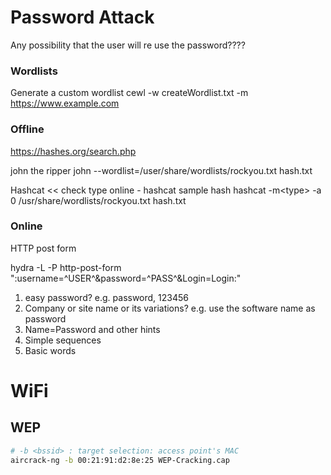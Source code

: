 # Password Attack
Any possibility that the user will re use the password????

### Wordlists
Generate a custom wordlist
cewl -w createWordlist.txt -m <min password length> https://www.example.com

### Offline
https://hashes.org/search.php

john the ripper
john --wordlist=/user/share/wordlists/rockyou.txt hash.txt

Hashcat << check type online - hashcat sample hash
hashcat -m\<type> -a 0 /usr/share/wordlists/rockyou.txt hash.txt

### Online
HTTP post form

hydra -L <wordlist> -P<password list> <IP> http-post-form "<file path>:username=^USER^&password=^PASS^&Login=Login:<fail message>"

1. easy password? e.g. password, 123456
2. Company or site name or its variations? e.g. use the software name as password
3. Name=Password and other hints
4. Simple sequences
5. Basic words

# WiFi
## WEP
```sh
# -b <bssid> : target selection: access point's MAC
aircrack-ng -b 00:21:91:d2:8e:25 WEP-Cracking.cap
```

